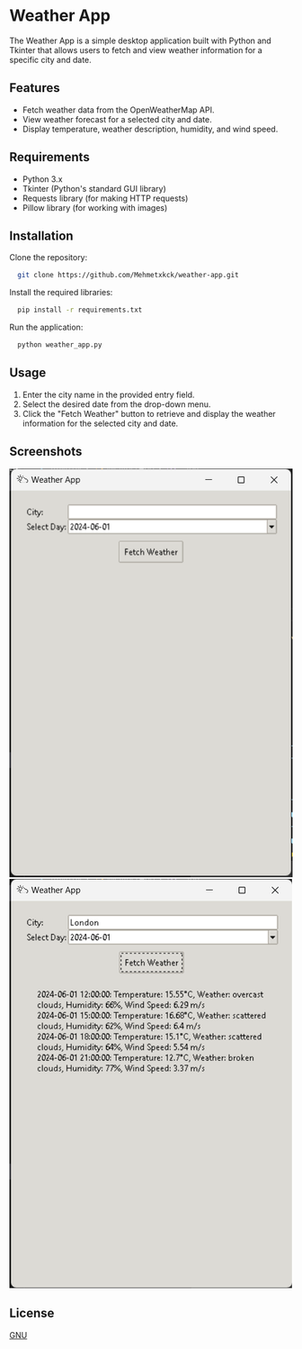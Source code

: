 
# Weather App

The Weather App is a simple desktop application built with Python and Tkinter that allows users to fetch and view weather information for a specific city and date.


## Features

- Fetch weather data from the OpenWeatherMap API.
- View weather forecast for a selected city and date.
- Display temperature, weather description, humidity, and wind  speed.
  
## Requirements

- Python 3.x
- Tkinter (Python's standard GUI library)
- Requests library (for making HTTP requests)
- Pillow library (for working with images)

  
## Installation

Clone the repository:

```bash 
  git clone https://github.com/Mehmetxkck/weather-app.git
```
Install the required libraries:
```bash 
  pip install -r requirements.txt
```
Run the application:
```bash 
  python weather_app.py
```

## Usage

1. Enter the city name in the provided entry field.
2. Select the desired date from the drop-down menu.
3. Click the "Fetch Weather" button to retrieve and display the weather information for the selected city and date.

  
## Screenshots

![Screenshot](https://github.com/Mehmetxkck/Weather_App/blob/main/Ekran%20g%C3%B6r%C3%BCnt%C3%BCs%C3%BC%202024-06-01%20132115.png)
![Screenshot](https://github.com/Mehmetxkck/Weather_App/blob/main/Ekran%20g%C3%B6r%C3%BCnt%C3%BCs%C3%BC%202024-06-01%20132130.png)


  
## License

[GNU](https://choosealicense.com/licenses/GNU/)

  
